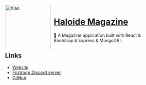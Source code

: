<img width="150" height="150" align="left" style="float: left; margin: 0 10px 0 0;" alt="Xiao" src="https://fristroop.com/assets/logo-7d84cf41.png">

# [Haloide Magazine](https://haloide.fristroop.com)

💬 A Magazine application built with React & Bootstrap & Express & MongoDB!.

<img style="float: left; margin-bottom:50px;" alt="" src="https://cdn.fristroop.com/halo/Ekran görüntüsü 2023-11-19 144209.png">

<img style="float: left; margin-bottom: 50px;" alt="" src="https://cdn.fristroop.com/halo/Ekran görüntüsü 2023-11-19 144134.png">

## Links

- [Website](https://haloide.fristroop.com)
- [Fristroop Discord server](https://discord.gg/c4hrGHwSgS)
- [GitHub](https://github.com/Fristroop/halo)
